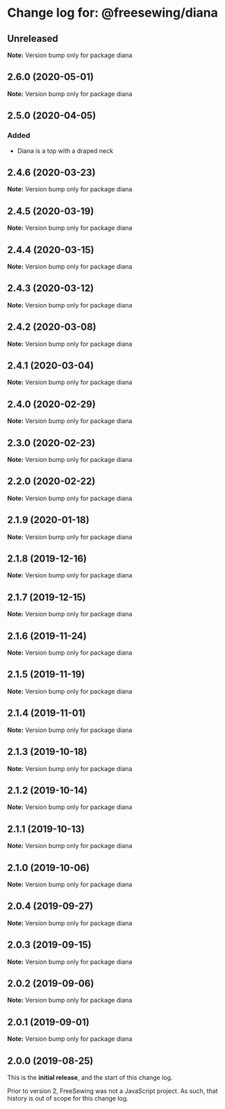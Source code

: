 # Change log for: @freesewing/diana

## Unreleased

**Note:** Version bump only for package diana

## 2.6.0 (2020-05-01)

**Note:** Version bump only for package diana

## 2.5.0 (2020-04-05)

### Added

- Diana is a top with a draped neck

## 2.4.6 (2020-03-23)

**Note:** Version bump only for package diana

## 2.4.5 (2020-03-19)

**Note:** Version bump only for package diana

## 2.4.4 (2020-03-15)

**Note:** Version bump only for package diana

## 2.4.3 (2020-03-12)

**Note:** Version bump only for package diana

## 2.4.2 (2020-03-08)

**Note:** Version bump only for package diana

## 2.4.1 (2020-03-04)

**Note:** Version bump only for package diana

## 2.4.0 (2020-02-29)

**Note:** Version bump only for package diana

## 2.3.0 (2020-02-23)

**Note:** Version bump only for package diana

## 2.2.0 (2020-02-22)

**Note:** Version bump only for package diana

## 2.1.9 (2020-01-18)

**Note:** Version bump only for package diana

## 2.1.8 (2019-12-16)

**Note:** Version bump only for package diana

## 2.1.7 (2019-12-15)

**Note:** Version bump only for package diana

## 2.1.6 (2019-11-24)

**Note:** Version bump only for package diana

## 2.1.5 (2019-11-19)

**Note:** Version bump only for package diana

## 2.1.4 (2019-11-01)

**Note:** Version bump only for package diana

## 2.1.3 (2019-10-18)

**Note:** Version bump only for package diana

## 2.1.2 (2019-10-14)

**Note:** Version bump only for package diana

## 2.1.1 (2019-10-13)

**Note:** Version bump only for package diana

## 2.1.0 (2019-10-06)

**Note:** Version bump only for package diana

## 2.0.4 (2019-09-27)

**Note:** Version bump only for package diana

## 2.0.3 (2019-09-15)

**Note:** Version bump only for package diana

## 2.0.2 (2019-09-06)

**Note:** Version bump only for package diana

## 2.0.1 (2019-09-01)

**Note:** Version bump only for package diana

## 2.0.0 (2019-08-25)

This is the **initial release**, and the start of this change log.

Prior to version 2, FreeSewing was not a JavaScript project.
As such, that history is out of scope for this change log.
